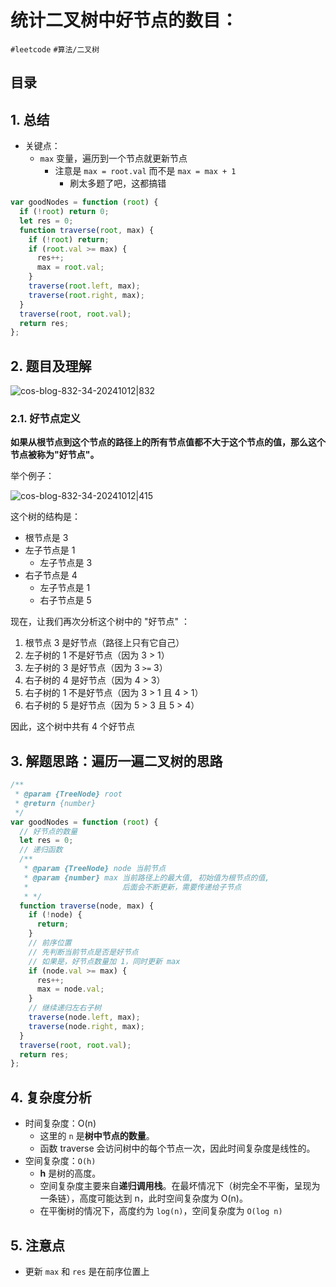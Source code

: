 
# 统计二叉树中好节点的数目：


`#leetcode` `#算法/二叉树` 


## 目录
<!-- toc -->
 ## 1. 总结 

- 关键点：
	- `max` 变量，遍历到一个节点就更新节点
		- 注意是 `max = root.val` 而不是 `max = max + 1`
			- 刷太多题了吧，这都搞错

```javascript 
var goodNodes = function (root) {
  if (!root) return 0;
  let res = 0;
  function traverse(root, max) {
    if (!root) return;
    if (root.val >= max) {
      res++;
      max = root.val;
    }
    traverse(root.left, max);
    traverse(root.right, max);
  }
  traverse(root, root.val);
  return res;
};
```

## 2. 题目及理解

![cos-blog-832-34-20241012|832](https://blog-1310531898.cos.ap-beijing.myqcloud.com/832-34-20241012/Pasted%20image%2020240811201951.png)

### 2.1. 好节点定义

**如果从根节点到这个节点的路径上的所有节点值都不大于这个节点的值，那么这个节点被称为"好节点"。**

举个例子：

![cos-blog-832-34-20241012|415](https://blog-1310531898.cos.ap-beijing.myqcloud.com/832-34-20241012/Pasted%20image%2020240811202056.png)

这个树的结构是：
- 根节点是 3
- 左子节点是 1
	- 左子节点是 3
- 右子节点是 4
	- 左子节点是 1
	- 右子节点是 5

现在，让我们再次分析这个树中的 "好节点" ：
1. 根节点 3 是好节点（路径上只有它自己）
2. 左子树的 1 不是好节点（因为 3 > 1）
3. 左子树的 3 是好节点（因为 3 `>=` 3）
4. 右子树的 4 是好节点（因为 4 > 3）
5. 右子树的 1 不是好节点（因为 3 > 1 且 4 > 1）
6. 右子树的 5 是好节点（因为 5 > 3 且 5 > 4）

因此，这个树中共有 4 个好节点

## 3. 解题思路：遍历一遍二叉树的思路

```javascript
/**
 * @param {TreeNode} root
 * @return {number}
 */
var goodNodes = function (root) {
  // 好节点的数量
  let res = 0;
  // 递归函数
  /**
   * @param {TreeNode} node 当前节点
   * @param {number} max 当前路径上的最大值, 初始值为根节点的值,
   *                     后面会不断更新，需要传递给子节点
   * */
  function traverse(node, max) {
    if (!node) {
      return;
    }
    // 前序位置
    // 先判断当前节点是否是好节点
    // 如果是，好节点数量加 1，同时更新 max
    if (node.val >= max) {
      res++;
      max = node.val;
    }
    // 继续递归左右子树
    traverse(node.left, max);
    traverse(node.right, max);
  }
  traverse(root, root.val);
  return res;
};
```

## 4. 复杂度分析

- 时间复杂度：O(n)
    - 这里的 `n` 是**树中节点的数量**。
    - 函数 traverse 会访问树中的每个节点一次，因此时间复杂度是线性的。
- 空间复杂度：`O(h)`
    - **h** 是树的高度。
    - 空间复杂度主要来自**递归调用栈**。在最坏情况下（树完全不平衡，呈现为一条链），高度可能达到 n，此时空间复杂度为 O(n)。
    - 在平衡树的情况下，高度约为 `log(n)`，空间复杂度为 `O(log n)`

## 5. 注意点

- 更新 `max` 和 `res` 是在前序位置上

